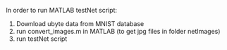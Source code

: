 In order to run MATLAB testNet script:
1) Download ubyte data from MNIST database
2) run convert_images.m in MATLAB (to get jpg files in folder netImages)
3) run testNet script
